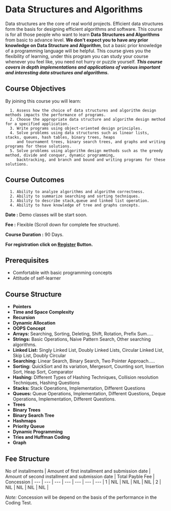# Data Structures and Algorithms

Data structures are the core of real world projects. Efficient data structures form the basis for designing efficient algorithms and software. This course is for all those people who want to learn **Data Structures and Algorithms** from basic to advance level. **We don't expect you to have any prior knowledge on Data Structure and Algorithm**, but a basic prior knowledge of a programming language will be helpful. This course gives you the flexibility of learning, under this program you can study your course whenever you feel like, you need not hurry or puzzle yourself. ***This course covers in depth implementations and applications of various important and interesting data structures and algorithms.***




## Course Objectives

By joining this course you will learn: 

```
  1. Assess how the choice of data structures and algorithm design methods impacts the performance of programs.
  2. Choose the appropriate data structure and algorithm design method for a specified application.
  3. Write programs using object-oriented design principles.
  4. Solve problems using data structures such as linear lists, stacks, queues, hash tables, binary trees, heaps
     and tournament trees, binary search trees, and graphs and writing programs for these solutions.
  5. Solve problems using algorithm design methods such as the greedy method, divide and conquer, dynamic programming,
     backtracking, and branch and bound and writing programs for these solutions.  
```
## Course Outcomes

```
  1. Ability to analyze algorithms and algorithm correctness.
  2. Ability to summarize searching and sorting techniques.
  3. Ability to describe stack,queue and linked list operation.
  4. Ability to have knowledge of tree and graphs concepts.
```
**Date :** Demo classes will be start soon.

**Fee :** Flexible (Scroll down for complete fee structure).

**Course Duration :** 90 Days.

**For registration click on <a href="https://docs.google.com/forms/d/e/1FAIpQLScfvWJPPMnzERkS_UNmWbK4lTBGK0gyjQ9yHsrHVOFf80KasA/viewform" class="w3-bar-item w3-button">Register</a> Button.**

## Prerequisites

- Comfortable with basic programming concepts 
- Attitude of self-learner

## Course Structure

- **Pointers**
- **Time and Space Complexity**
- **Recursion**
- **Dynamic Allocation**
- **OOPS Concept**
- **Arrays:** Searching, Sorting, Deleting, Shift, Rotation, Prefix Sum.....
- **Strings:** Basic Operations, Naive Pattern Search, Other searching algorithms.
- **Linked List:** Singly Linked List, Doubly Linked Lists, Circular Linked List, Skip List, Doubly Circular
- **Searching:** Linear Search, Binary Search, Two Pointer Approach.....
- **Sorting:** QuickSort and its variation, Mergesort, Counting sort, Insertion Sort, Heap Sort, Comparator
- **Hashing:** Different Types of Hashing Techniques, Collision resolution Techniques, Hashing Questions
- **Stacks:** Stack Operations, Implementation, Different Questions
- **Queues:** Queue Operations, Implementation, Different Questions, Deque Operations, Implementation, Different Questions.
- **Trees**
- **Binary Trees**
- **Binary Search Tree**
- **Hashmaps**
- **Priority Queue**
- **Dynamic Programming**
- **Tries and Huffman Coding**
- **Graph**

## Fee Structure

 No of installments | Amount of first installment and submission date | Amount of second installment and submission date | Total Payble Fee | Concession |
--- | --- | --- | --- | --- | --- | --- |
1 | NIL |           NIL           | NIL | NIL |
2 | NIL |           NIL           | NIL | NIL |


*Note:* Concession will be depend on the basis of the performance in the Coding Test.
